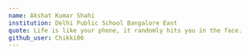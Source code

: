 ```yaml
---
name: Akshat Kumar Shahi
institution: Delhi Public School Bangalore East
quote: Life is like your phone, it randomly hits you in the face.
github_user: Chikki06
---
```

